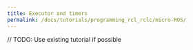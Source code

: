 ```yaml
---
title: Executor and timers
permalink: /docs/tutorials/programming_rcl_rclc/micro-ROS/
---
```


// TODO: Use existing tutorial if possible